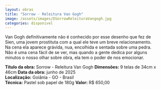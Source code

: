 ```yaml
---
layout: obras
title: "Sorrow - Releitura Van Gogh"
image: /assets/images/DSorrowReleituraVangogh.jpg
categories: disponivel
---
```


Van Gogh definitivamente não é conhecido por esse desenho que fez de Sien, uma jovem prostituta com a qual ele teve um breve relacionamento. Na cena ela aparece grávida, nua, encolhida e sentada sobre uma pedra. Não é uma cena fácil de se ver, mas quando a gente dedica por alguns minutos o nosso olhar sobre obra, ela tem o poder de nos emocionar.

**Título da obra:** Sorrow - Releitura Van Gogh
**Dimensões:** 9 telas de 34cm x 46cm
**Data da obra:** junho de 2025  
**Localização:** Goiânia - GO - Brasil  
**Técnica:** Pastel sob papel de 180g
**Valor:** R$ 650,00
